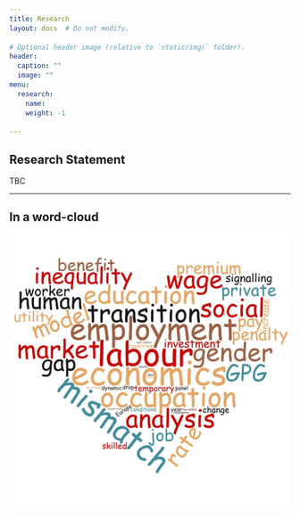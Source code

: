 ```yaml
---
title: Research
layout: docs  # Do not modify.

# Optional header image (relative to `static/img/` folder).
header:
  caption: ""
  image: ""
menu:
  research:
    name: 
    weight: -1

---
```



## Research Statement

TBC

---
## In a word-cloud

<img src="research.jpg" width=500>


